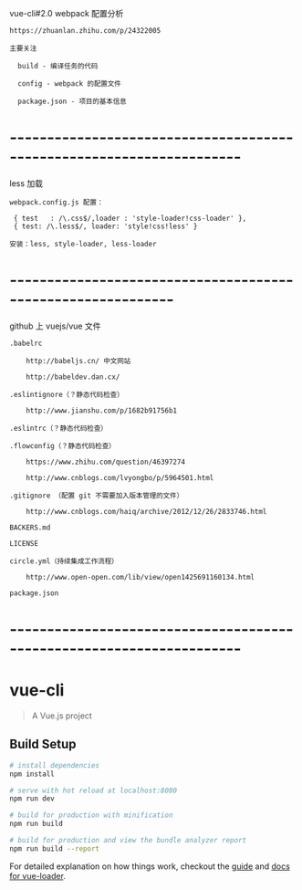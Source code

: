 vue-cli#2.0 webpack 配置分析

  	https://zhuanlan.zhihu.com/p/24322005

	主要关注

	  build - 编译任务的代码

	  config - webpack 的配置文件

	  package.json - 项目的基本信息

# ---------------------------------------------------------------------
less 加载
	
	webpack.config.js 配置：

     { test   : /\.css$/,loader : 'style-loader!css-loader' },
     { test: /\.less$/, loader: 'style!css!less' }

    安装：less, style-loader, less-loader

# ------------------------------------------------------------
github 上 vuejs/vue 文件

    .babelrc 

        http://babeljs.cn/ 中文网站

        http://babeldev.dan.cx/

    .eslintignore（？静态代码检查）

        http://www.jianshu.com/p/1682b91756b1

    .eslintrc（？静态代码检查）

    .flowconfig（？静态代码检查）

        https://www.zhihu.com/question/46397274

        http://www.cnblogs.com/lvyongbo/p/5964501.html

    .gitignore （配置 git 不需要加入版本管理的文件）

        http://www.cnblogs.com/haiq/archive/2012/12/26/2833746.html

    BACKERS.md

    LICENSE

    circle.yml（持续集成工作流程）

        http://www.open-open.com/lib/view/open1425691160134.html

    package.json
        
# ---------------------------------------------------------------------

# vue-cli

> A Vue.js project

## Build Setup

``` bash
# install dependencies
npm install

# serve with hot reload at localhost:8080
npm run dev

# build for production with minification
npm run build

# build for production and view the bundle analyzer report
npm run build --report
```

For detailed explanation on how things work, checkout the [guide](http://vuejs-templates.github.io/webpack/) and [docs for vue-loader](http://vuejs.github.io/vue-loader).
